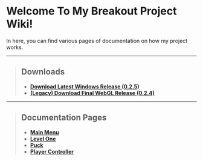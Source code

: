 # Welcome To My Breakout Project Wiki!

In here, you can find various pages of documentation on how my project works.

***

> ## Downloads
>
> - [**Download Latest Windows Release (0.2.5)**](https://noahrobichaux.github.io/Robichaux_Breakout/downloadwindows)
> - [**(Legacy) Download Final WebGL Release (0.2.4)**](https://noahrobichaux.github.io/Robichaux_Breakout/downloadwebgl)

***

> ## Documentation Pages
> - [**Main Menu**](https://noahrobichaux.github.io/Robichaux_Breakout/mainmenu)
> - [**Level One**](https://noahrobichaux.github.io/Robichaux_Breakout/levelone)
> - [**Puck**](https://noahrobichaux.github.io/Robichaux_Breakout/puck)
> - [**Player Controller**](https://noahrobichaux.github.io/Robichaux_Breakout/player)
